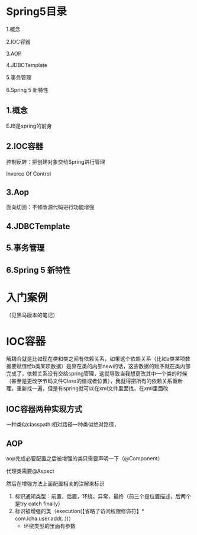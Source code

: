 # Spring5目录

1.概念

2.IOC容器

3.AOP

4.JDBCTemplate

5.事务管理

6.Spring 5 新特性

## 1.概念

EJB是spring的前身

## 2.IOC容器

控制反转：把创建对象交给Spring进行管理

Inverce Of Control

## 3.Aop

面向切面：不修改源代码进行功能增强

## 4.JDBCTemplate

## 5.事务管理

## 6.Spring 5 新特性

# 入门案例

（见黑马版本的笔记）

# IOC容器

解耦合就是比如现在类和类之间有依赖关系，如果这个依赖关系（比如a类某项数据要赋值给b类某项数据）是靠在类的内部new的话，这些数据的赋予就在类内部完成了，依赖关系没有交给spring管理，这就导致当我想更改其中一个类的时候（甚至是更改字节码文件Class的值或者位置），我就得把所有的依赖关系重新理，重新找一遍，但是有spring就可以在xml文件里面找，在xml里面改

## IOC容器两种实现方式

一种类似classpath:相对路径一种类似绝对路径，

## AOP

aop完成必要配置之后被增强的类只需要声明一下（@Component）

代理类需要@Aspect 

然后在增强方法上面配置相关的注解来标识

1. 标识通知类型：前置，后置，环绕，异常，最终（前三个是位置描述，后两个是try  catch  finally）
2. 标识被增强的类（execution(【省略了访问权限修饰符】* com.lcha.user.add(..))）
   - 环绕类型的里面有参数